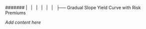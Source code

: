 ####### |   |   |   |   |   |   ├── Gradual Slope Yield Curve with Risk Premiums

*Add content here*